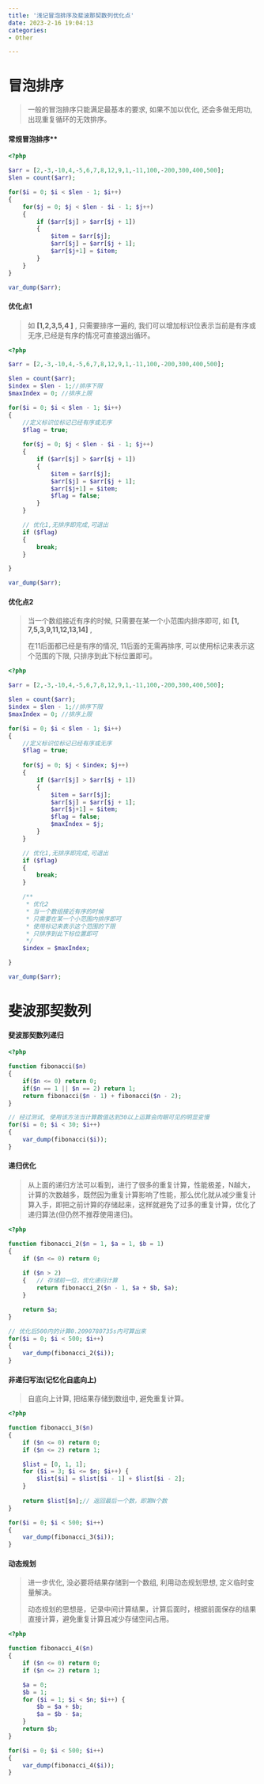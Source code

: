 ```yaml
---
title: '浅记冒泡排序及斐波那契数列优化点'
date: 2023-2-16 19:04:13
categories: 
- Other

---
```




# 冒泡排序

> 一般的冒泡排序只能满足最基本的要求, 如果不加以优化, 还会多做无用功, 出现重复循环的无效排序。

<!--more-->

#### 常规冒泡排序** 

```php
<?php

$arr = [2,-3,-10,4,-5,6,7,8,12,9,1,-11,100,-200,300,400,500];
$len = count($arr);

for($i = 0; $i < $len - 1; $i++)
{
    for($j = 0; $j < $len - $i - 1; $j++)
    {
        if ($arr[$j] > $arr[$j + 1])
        {
            $item = $arr[$j];
            $arr[$j] = $arr[$j + 1];
            $arr[$j+1] = $item;
        }
    }
}

var_dump($arr);
```



#### 优化点1

> 如  **[1,2,3,5,4 ]**  , 只需要排序一遍的, 我们可以增加标识位表示当前是有序或无序,已经是有序的情况可直接退出循环。

```php
<?php

$arr = [2,-3,-10,4,-5,6,7,8,12,9,1,-11,100,-200,300,400,500];

$len = count($arr);
$index = $len - 1;//排序下限
$maxIndex = 0; //排序上限

for($i = 0; $i < $len - 1; $i++)
{
    //定义标识位标记已经有序或无序
    $flag = true;
    
    for($j = 0; $j < $len - $i - 1; $j++)
    {
        if ($arr[$j] > $arr[$j + 1])
        {
            $item = $arr[$j];
            $arr[$j] = $arr[$j + 1];
            $arr[$j+1] = $item;
            $flag = false;
        }
    }

    // 优化1,无排序即完成,可退出
    if ($flag)
    {
        break;
    }

}

var_dump($arr);
```



#### 优化点2

> 当一个数组接近有序的时候, 只需要在某一个小范围内排序即可, 如  **[1, 7,5,3,9,11,12,13,14]**  ,
>
> 在11后面都已经是有序的情况, 11后面的无需再排序, 可以使用标记来表示这个范围的下限, 只排序到此下标位置即可。

```php
<?php

$arr = [2,-3,-10,4,-5,6,7,8,12,9,1,-11,100,-200,300,400,500];

$len = count($arr);
$index = $len - 1;//排序下限
$maxIndex = 0; //排序上限

for($i = 0; $i < $len - 1; $i++)
{
    //定义标识位标记已经有序或无序
    $flag = true;
    
    for($j = 0; $j < $index; $j++)
    {
        if ($arr[$j] > $arr[$j + 1])
        {
            $item = $arr[$j];
            $arr[$j] = $arr[$j + 1];
            $arr[$j+1] = $item;
            $flag = false;
            $maxIndex = $j;
        }
    }

    // 优化1,无排序即完成,可退出
    if ($flag)
    {
        break;
    }

    /**
     * 优化2
     * 当一个数组接近有序的时候
     * 只需要在某一个小范围内排序即可
     * 使用标记来表示这个范围的下限
     * 只排序到此下标位置即可
     */
    $index = $maxIndex;

}

var_dump($arr);
```



# 斐波那契数列

#### 斐波那契数列递归

```php
<?php

function fibonacci($n)
{
    if($n <= 0) return 0;
    if($n == 1 || $n == 2) return 1;
    return fibonacci($n - 1) + fibonacci($n - 2);
}

// 经过测试, 使用该方法当计算数值达到30以上运算会肉眼可见的明显变慢
for($i = 0; $i < 30; $i++)
{
    var_dump(fibonacci($i));
}
```



#### 递归优化

> 从上面的递归方法可以看到，进行了很多的重复计算，性能极差，N越大，计算的次数越多，既然因为重复计算影响了性能，那么优化就从减少重复计算入手，即把之前计算的存储起来，这样就避免了过多的重复计算，优化了递归算法(但仍然不推荐使用递归)。

```php
<?php

function fibonacci_2($n = 1, $a = 1, $b = 1)
{
    if ($n <= 0) return 0;
    
    if ($n > 2)
    {   // 存储前一位，优化递归计算
        return fibonacci_2($n - 1, $a + $b, $a);
    }

    return $a;
}

// 优化后500内的计算0.2090780735s内可算出来
for($i = 0; $i < 500; $i++)
{
    var_dump(fibonacci_2($i));
}
```



#### 非递归写法(记忆化自底向上)

> 自底向上计算, 把结果存储到数组中, 避免重复计算。

```php
<?php

function fibonacci_3($n)
{
    if ($n <= 0) return 0;
    if ($n <= 2) return 1;

    $list = [0, 1, 1];
    for ($i = 3; $i <= $n; $i++) {
        $list[$i] = $list[$i - 1] + $list[$i - 2];
    }
    
    return $list[$n];// 返回最后一个数，即第N个数
}

for($i = 0; $i < 500; $i++)
{
    var_dump(fibonacci_3($i));
}
```



#### 动态规划

> 进一步优化, 没必要将结果存储到一个数组, 利用动态规划思想, 定义临时变量解决。
>
> 动态规划的思想是，记录中间计算结果，计算后面时，根据前面保存的结果直接计算，避免重复计算且减少存储空间占用。

```php
<?php

function fibonacci_4($n)
{
    if ($n <= 0) return 0;
    if ($n <= 2) return 1;

    $a = 0;
    $b = 1;
    for ($i = 1; $i < $n; $i++) {
        $b = $a + $b;
        $a = $b - $a;
    }
    return $b;
}

for($i = 0; $i < 500; $i++)
{
    var_dump(fibonacci_4($i));
}
```

